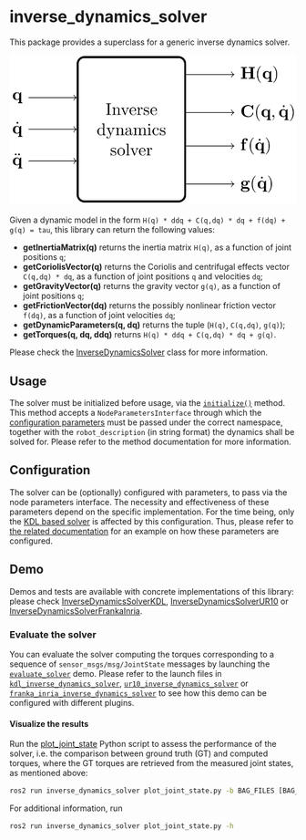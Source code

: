 # inverse_dynamics_solver

This package provides a superclass for a generic inverse dynamics solver.

!["Inverse dynamics solver block scheme"](./doc/media/inverse_dynamics_solver.png "Inverse dynamics solver block scheme")

Given a dynamic model in the form `H(q) * ddq + C(q,dq) * dq + f(dq) + g(q) = tau`, this library can return the following values:

* **getInertiaMatrix(q)** returns the inertia matrix `H(q)`, as a function of joint positions `q`;
* **getCoriolisVector(q)** returns the Coriolis and centrifugal effects vector `C(q,dq) * dq`, as a function of joint positions `q` and velocities `dq`;
* **getGravityVector(q)** returns the gravity vector `g(q)`, as a function of joint positions `q`;
* **getFrictionVector(dq)** returns the possibly nonlinear friction vector `f(dq)`, as a function of joint velocities `dq`;
* **getDynamicParameters(q, dq)** returns the tuple (`H(q)`, `C(q,dq)`, `g(q)`);
* **getTorques(q, dq, ddq)** returns `H(q) * ddq + C(q,dq) * dq + g(q)`.

Please check the [InverseDynamicsSolver](./include/inverse_dynamics_solver/inverse_dynamics_solver.hpp) class for more information.

## Usage

The solver must be initialized before usage, via the [`initialize()`](./include/inverse_dynamics_solver/inverse_dynamics_solver.hpp#L0047) method.
This method accepts a `NodeParametersInterface` through which the [configuration parameters](#configuration) must be passed under the correct namespace, together with the `robot_description` (in string format) the dynamics shall be solved for.
Please refer to the method documentation for more information.

## Configuration

The solver can be (optionally) configured with parameters, to pass via the node parameters interface.
The necessity and effectiveness of these parameters depend on the specific implementation.
For the time being, only the [KDL based solver](../kdl_inverse_dynamics_solver/include/kdl_inverse_dynamics_solver/kdl_inverse_dynamics_solver.hpp) is affected by this configuration.
Thus, please refer to [the related documentation](../kdl_inverse_dynamics_solver/README.md#configuration) for an example on how these parameters are configured.

## Demo

Demos and tests are available with concrete implementations of this library: please check [InverseDynamicsSolverKDL](../kdl_inverse_dynamics_solver/README.md#demo), [InverseDynamicsSolverUR10](../ur10_inverse_dynamics_solver/README.md#demo) or [InverseDynamicsSolverFrankaInria](../franka_inria_inverse_dynamics_solver/README.md#demo).

### Evaluate the solver

You can evaluate the solver computing the torques corresponding to a sequence of `sensor_msgs/msg/JointState` messages by launching the [`evaluate_solver`](./launch/evaluate_solver.launch.py) demo.
Please refer to the launch files in [`kdl_inverse_dynamics_solver`](../kdl_inverse_dynamics_solver/launch/evaluate_solver_kdl_ur10.launch.py), [`ur10_inverse_dynamics_solver`](../ur10_inverse_dynamics_solver/launch/evaluate_solver_ur10.launch.py) or [`franka_inria_inverse_dynamics_solver`](../franka_inria_inverse_dynamics_solver/launch/evaluate_solver_franka.launch.py) to see how this demo can be configured with different plugins.

#### Visualize the results

Run the [plot_joint_state](./scripts/plot_joint_state.py) Python script to assess the performance of the solver, i.e. the comparison between ground truth (GT) and computed torques, where the GT torques are retrieved from the measured joint states, as mentioned above:

```bash
ros2 run inverse_dynamics_solver plot_joint_state.py -b BAG_FILES [BAG_FILES ...] -o OUTPUT_DIR
```

For additional information, run

```bash
ros2 run inverse_dynamics_solver plot_joint_state.py -h
```
